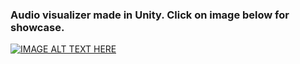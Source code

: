 ### Audio visualizer made in Unity. Click on image below for showcase.

[![IMAGE ALT TEXT HERE](https://i9.ytimg.com/vi_webp/v6lD75xwXtc/mq2.webp?sqp=CIyi3psG-oaymwEmCMACELQB8quKqQMa8AEB-AH-CYAC0AWKAgwIABABGH8gFCgTMA8=&rs=AOn4CLDGdUuo8IbUx7DZe9L7nV84vlEkYA)](https://www.youtube.com/watch?v=v6lD75xwXtc)
